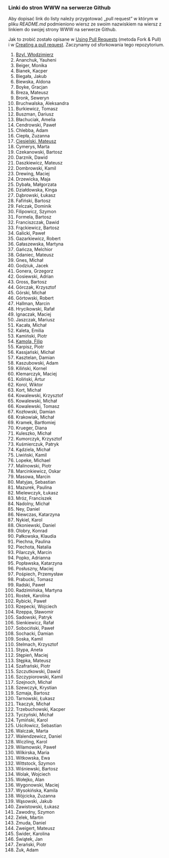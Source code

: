 ﻿### Linki do stron WWW na serwerze Github

Aby dopisać link do listy należy przygotować „pull request”
w którym w pliku *README.md* podmieniono wiersz
ze swoim nazwiskiem na wiersz z linkiem do swojej strony
WWW na serwerze Github.

Jak to zrobić zostało opisane w [Using Pull Requests](https://help.github.com/articles/using-pull-requests)
(metoda Fork & Pull) i w [Creating a pull request](https://help.github.com/articles/creating-a-pull-request).
Zaczynamy od sforkowania tego repozytorium.

1. [Bzyl, Włodzimierz](http://wbzyl.github.io/)
1. Ananchuk, Yauheni
1. Beiger, Monika
1. Bianek, Kacper
1. Biegała, Jakub
1. Biewska, Aldona
1. Boyke, Gracjan
1. Breza, Mateusz
1. Bronk, Seweryn
1. Bruchwalska, Aleksandra
1. Burkiewicz, Tomasz
1. Buszman, Dariusz
1. Błachuciak, Amelia
1. Cendrowski, Paweł
1. Chlebba, Adam
1. Ciepła, Zuzanna
1. [Ciesielski, Mateusz](http://m-ciesielski.github.io/blog/)
1. Cymerys, Marta
1. Czekanowski, Bartosz
1. Darznik, Dawid
1. Daszkiewicz, Mateusz
1. Dombrowski, Kamil
1. Drewing, Maciej
1. Drzewicka, Maja
1. Dybała, Małgorzata
1. Działdowska, Kinga
1. Dąbrowski, Łukasz
1. Fafiński, Bartosz
1. Felczak, Dominik
1. Filipowicz, Szymon
1. Formela, Bartosz
1. Franciszczak, Dawid
1. Frąckiewicz, Bartosz
1. Galicki, Paweł
1. Gazarkiewicz, Robert
1. Gałaszewska, Martyna
1. Gańcza, Melchior
1. Gdaniec, Mateusz
1. Gnes, Michał
1. Godziuk, Jacek
1. Gonera, Grzegorz
1. Gosiewski, Adrian
1. Gross, Bartosz
1. Górczak, Krzysztof
1. Górski, Michał
1. Górtowski, Robert
1. Hallman, Marcin
1. Hrycikowski, Rafał
1. Ignaczak, Maciej
1. Jaszczak, Mariusz
1. Kacała, Michał
1. Kaleta, Emilia
1. Kamiński, Piotr
1. [Kamola, Filip](https://github.com/fkamola/)
1. Karpisz, Piotr
1. Kassjański, Michał
1. Kasztelan, Damian
1. Kaszubowski, Adam
1. Kiliński, Kornel
1. Klemarczyk, Maciej
1. Koliński, Artur
1. Korol, Wiktor
1. Kort, Michał
1. Kowalewski, Krzysztof
1. Kowalewski, Michał
1. Kowalewski, Tomasz
1. Kozłowski, Damian
1. Krakowiak, Michał
1. Kramek, Bartłomiej
1. Krueger, Diana
1. Kuleszko, Michał
1. Kumorczyk, Krzysztof
1. Kuśmierczuk, Patryk
1. Kądziela, Michał
1. Liwiński, Kamil
1. Lopeke, Michael
1. Malinowski, Piotr
1. Marcinkiewicz, Oskar
1. Masowa, Marcin
1. Matyjas, Sebastian
1. Mazurek, Paulina
1. Mielewczyk, Łukasz
1. Mróz, Franciszek
1. Nadolny, Michał
1. Ney, Daniel
1. Niewczas, Katarzyna
1. Nykiel, Karol
1. Okoniewski, Daniel
1. Olobry, Konrad
1. Pałkowska, Klaudia
1. Piechna, Paulina
1. Piechota, Natalia
1. Pilarczyk, Marcin
1. Popko, Adrianna
1. Popławska, Katarzyna
1. Posłuszny, Maciej
1. Pośpiech, Przemysław
1. Prabucki, Tomasz
1. Radski, Paweł
1. Radzimińska, Martyna
1. Rostek, Karolina
1. Rybicki, Paweł
1. Rzepecki, Wojciech
1. Rzeppa, Sławomir
1. Sadowski, Patryk
1. Sienkiewicz, Rafał
1. Sobociński, Paweł
1. Sochacki, Damian
1. Soska, Kamil
1. Stelmach, Krzysztof
1. Stypa, Aneta
1. Stępień, Maciej
1. Stępka, Mateusz
1. Szafrański, Piotr
1. Szczutkowski, Dawid
1. Szczypiorowski, Kamil
1. Szejnoch, Michał
1. Szewczyk, Krystian
1. Szmaja, Bartosz
1. Tarnowski, Łukasz
1. Tkaczyk, Michał
1. Trzebuchowski, Kacper
1. Tyczyński, Michał
1. Tymiński, Karol
1. Uściłowicz, Sebastian
1. Walczak, Marta
1. Walendzewicz, Daniel
1. Wiczling, Karol
1. Wilamowski, Paweł
1. Wilkirska, Maria
1. Witkowska, Ewa
1. Wittstock, Szymon
1. Wiśniewski, Bartosz
1. Wolak, Wojciech
1. Wołejko, Alan
1. Wygonowski, Maciej
1. Wysokińska, Kamila
1. Wójcicka, Zuzanna
1. Wąsowski, Jakub
1. Zawistowski, Łukasz
1. Zawodny, Szymon
1. Zelek, Martin
1. Zmuda, Daniel
1. Zweigert, Mateusz
1. Świder, Karolina
1. Świątek, Jan
1. Żerański, Piotr
1. Żuk, Adam
